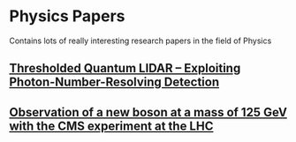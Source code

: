 # Physics Papers
Contains lots of really interesting research papers in the field of Physics

## [Thresholded Quantum LIDAR – Exploiting Photon-Number-Resolving Detection](https://journals.aps.org/prl/abstract/10.1103/PhysRevLett.123.203601)

## [Observation of a new boson at a mass of 125 GeV with the CMS experiment at the LHC](https://www.sciencedirect.com/science/article/pii/S0370269312008581)
